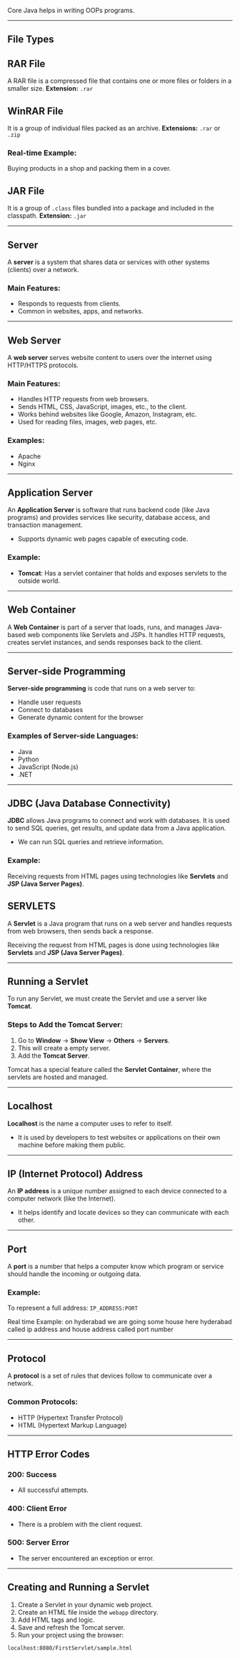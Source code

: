 
Core Java helps in writing OOPs programs.

---

## File Types

## RAR File

A RAR file is a compressed file that contains one or more files or folders in a smaller size.
**Extension:** `.rar`

## WinRAR File

It is a group of individual files packed as an archive.
**Extensions:** `.rar` or `.zip`

### Real-time Example:

Buying products in a shop and packing them in a cover.

## JAR File

It is a group of `.class` files bundled into a package and included in the classpath.
**Extension:** `.jar`

---

## Server

A **server** is a system that shares data or services with other systems (clients) over a network.

### Main Features:

* Responds to requests from clients.
* Common in websites, apps, and networks.

---

## Web Server

A **web server** serves website content to users over the internet using HTTP/HTTPS protocols.

### Main Features:

* Handles HTTP requests from web browsers.
* Sends HTML, CSS, JavaScript, images, etc., to the client.
* Works behind websites like Google, Amazon, Instagram, etc.
* Used for reading files, images, web pages, etc.

### Examples:

* Apache
* Nginx

---

## Application Server

An **Application Server** is software that runs backend code (like Java programs) and provides services like security, database access, and transaction management.

* Supports dynamic web pages capable of executing code.

### Example:

* **Tomcat**: Has a servlet container that holds and exposes servlets to the outside world.

---

## Web Container

A **Web Container** is part of a server that loads, runs, and manages Java-based web components like Servlets and JSPs.
It handles HTTP requests, creates servlet instances, and sends responses back to the client.

---

## Server-side Programming

**Server-side programming** is code that runs on a web server to:

* Handle user requests
* Connect to databases
* Generate dynamic content for the browser

### Examples of Server-side Languages:

* Java
* Python
* JavaScript (Node.js)
* .NET

---

## JDBC (Java Database Connectivity)

**JDBC** allows Java programs to connect and work with databases.
It is used to send SQL queries, get results, and update data from a Java application.

* We can run SQL queries and retrieve information.

### Example:

Receiving requests from HTML pages using technologies like **Servlets** and **JSP (Java Server Pages)**.




## SERVLETS

A **Servlet** is a Java program that runs on a web server and handles requests from web browsers, then sends back a response.

Receiving the request from HTML pages is done using technologies like **Servlets** and **JSP (Java Server Pages)**.

---

## Running a Servlet

To run any Servlet, we must create the Servlet and use a server like **Tomcat**.

### Steps to Add the Tomcat Server:

1. Go to **Window** → **Show View** → **Others** → **Servers**.
2. This will create a empty server.
3. Add the **Tomcat Server**.

Tomcat has a special feature called the **Servlet Container**, where the servlets are hosted and managed.

---

## Localhost

**Localhost** is the name a computer uses to refer to itself.

* It is used by developers to test websites or applications on their own machine before making them public.

---

## IP (Internet Protocol) Address

An **IP address** is a unique number assigned to each device connected to a computer network (like the Internet).

* It helps identify and locate devices so they can communicate with each other.

---

## Port

A **port** is a number that helps a computer know which program or service should handle the incoming or outgoing data.

### Example:

To represent a full address: `IP_ADDRESS:PORT`

Real time Example:
on hyderabad we are going some house here hyderabad called ip address and house address called port number

---

## Protocol

A **protocol** is a set of rules that devices follow to communicate over a network.

### Common Protocols:

* HTTP (Hypertext Transfer Protocol)
* HTML (Hypertext Markup Language)

---

## HTTP Error Codes

### 200: Success

* All successful attempts.

### 400: Client Error

* There is a problem with the client request.

### 500: Server Error

* The server encountered an exception or error.

---

## Creating and Running a Servlet

1. Create a Servlet in your dynamic web project.
2. Create an HTML file inside the `webapp` directory.
3. Add HTML tags and logic.
4. Save and refresh the Tomcat server.
5. Run your project using the browser:

```text
localhost:8080/FirstServlet/sample.html
```
